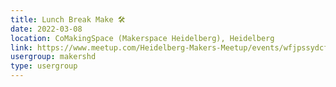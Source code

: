 ```yaml
---
title: Lunch Break Make 🛠️
date: 2022-03-08
location: CoMakingSpace (Makerspace Heidelberg), Heidelberg
link: https://www.meetup.com/Heidelberg-Makers-Meetup/events/wfjpssydcfblb/
usergroup: makershd
type: usergroup
---
```

